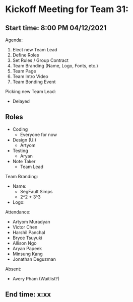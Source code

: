 # Kickoff Meeting for Team 31:
## Start time: 8:00 PM 04/12/2021

Agenda: 
1. Elect new Team Lead
2. Define Roles
3. Set Rules / Group Contract
4. Team Branding (Name, Logo, Fonts, etc.)
5. Team Page
6. Team Intro Video
7. Team Bonding Event


Picking new Team Lead: 
- Delayed

## Roles
- Coding 
  - Everyone for now
- Design (UI)
  - Artyom
- Testing
  - Aryan
- Note Taker
  - Team Lead

Team Branding:
- Name: 
  - SegFault Simps
  - 2^2 + 3^3
- Logo: 

Attendance: 
- Artyom Muradyan
- Victor Chen
- Harshil Panchal
- Bryce Tsuyuki
- Allison Ngo
- Aryan Papeek
- Minsung Kang 
- Jonathan Deguzman

Absent:
- Avery Pham (Waitlist?)

## End time: x:xx